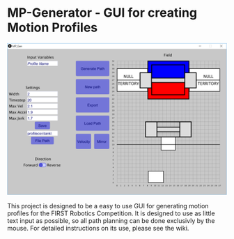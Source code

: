# MP-Generator - GUI for creating Motion Profiles

![](img/Blank.png)

This project is designed to be a easy to use GUI for generating motion profiles for the FIRST Robotics Competition. It is designed to use as little text input as possible, so all path planning can be done exclusivly by the mouse. For detailed instructions on its use, please see the wiki. 
